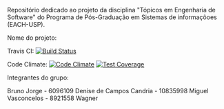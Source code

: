 Repositório dedicado ao projeto da disciplina "Tópicos em Engenharia de Software" do Programa de Pós-Graduação em Sistemas de informaçõoes (EACH-USP).

Nome do projeto:

Travis CI: 
[![Build Status](https://travis-ci.org/Brunojones85/projeto_eng_software.svg?branch=master)](https://travis-ci.org/Brunojones85/projeto_eng_software)

Code Climate:
[![Code Climate](https://codeclimate.com/github/Brunojones85/projeto_eng_software/badges/gpa.svg)](https://codeclimate.com/github/Brunojones85/projeto_eng_software)
[![Test Coverage](https://codeclimate.com/github/Brunojones85/projeto_eng_software/badges/coverage.svg)](https://codeclimate.com/github/Brunojones85/projeto_eng_software)



Integrantes do grupo:

Bruno Jorge - 6096109
Denise de Campos Candria - 10835998
Miguel Vasconcelos - 8921558
Wagner
